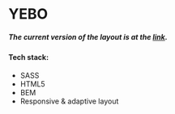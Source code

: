 # YEBO

##### The current version of the layout is at the [link](https://nimbleninja.github.io/YEBO/).

#### Tech stack:

- SASS
- HTML5
- BEM
- Responsive & adaptive layout
